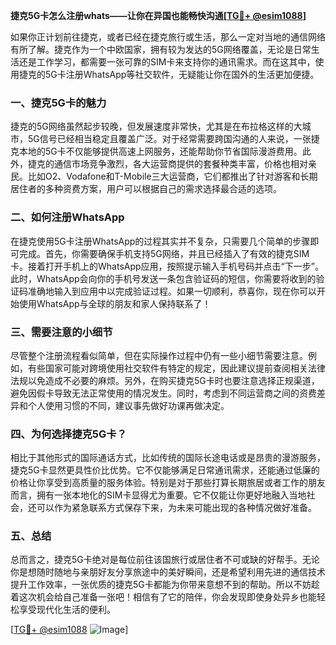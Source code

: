 **捷克5G卡怎么注册whats——让你在异国也能畅快沟通[[TG💪+ @esim1088](https://t.me/s/esim1088)]**

如果你正计划前往捷克，或者已经在捷克旅行或生活，那么一定对当地的通信网络有所了解。捷克作为一个中欧国家，拥有较为发达的5G网络覆盖，无论是日常生活还是工作学习，都需要一张可靠的SIM卡来支持你的通讯需求。而在这其中，使用捷克的5G卡注册WhatsApp等社交软件，无疑能让你在国外的生活更加便捷。

### 一、捷克5G卡的魅力

捷克的5G网络虽然起步较晚，但发展速度非常快，尤其是在布拉格这样的大城市，5G信号已经相当稳定且覆盖广泛。对于经常需要跨国沟通的人来说，一张捷克本地的5G卡不仅能够提供高速上网服务，还能帮助你节省国际漫游费用。此外，捷克的通信市场竞争激烈，各大运营商提供的套餐种类丰富，价格也相对亲民。比如O2、Vodafone和T-Mobile三大运营商，它们都推出了针对游客和长期居住者的多种资费方案，用户可以根据自己的需求选择最合适的选项。

### 二、如何注册WhatsApp

在捷克使用5G卡注册WhatsApp的过程其实并不复杂，只需要几个简单的步骤即可完成。首先，你需要确保手机支持5G网络，并且已经插入了有效的捷克SIM卡。接着打开手机上的WhatsApp应用，按照提示输入手机号码并点击“下一步”。此时，WhatsApp会向你的手机号发送一条包含验证码的短信，你需要将收到的验证码准确地输入到应用中以完成验证过程。如果一切顺利，恭喜你，现在你可以开始使用WhatsApp与全球的朋友和家人保持联系了！

### 三、需要注意的小细节

尽管整个注册流程看似简单，但在实际操作过程中仍有一些小细节需要注意。例如，有些国家可能对跨境使用社交软件有特定的规定，因此建议提前查阅相关法律法规以免造成不必要的麻烦。另外，在购买捷克5G卡时也要注意选择正规渠道，避免因假卡导致无法正常使用的情况发生。同时，考虑到不同运营商之间的资费差异和个人使用习惯的不同，建议事先做好功课再做决定。

### 四、为何选择捷克5G卡？

相比于其他形式的国际通话方式，比如传统的国际长途电话或是昂贵的漫游服务，捷克5G卡显然更具性价比优势。它不仅能够满足日常通讯需求，还能通过低廉的价格让你享受到高质量的服务体验。特别是对于那些打算长期旅居或者工作的朋友而言，拥有一张本地化的SIM卡显得尤为重要。它不仅能让你更好地融入当地社会，还可以作为紧急联系方式保存下来，为未来可能出现的各种情况做好准备。

### 五、总结

总而言之，捷克5G卡绝对是每位前往该国旅行或居住者不可或缺的好帮手。无论你是想随时随地与亲朋好友分享旅途中的美好瞬间，还是希望利用先进的通信技术提升工作效率，一张优质的捷克5G卡都能为你带来意想不到的帮助。所以不妨趁着这次机会给自己准备一张吧！相信有了它的陪伴，你会发现即使身处异乡也能轻松享受现代化生活的便利。

[[TG💪+ @esim1088](https://t.me/s/esim1088) ![Image](https://i.postimg.cc/4NQfJmqS/Snipaste-2025-05-13-00-14-12.png)]